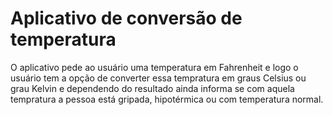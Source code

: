 # Aplicativo de conversão de temperatura

O aplicativo pede ao usuário uma temperatura em Fahrenheit e logo o usuário tem a opção de converter essa tempratura em graus Celsius ou grau Kelvin e dependendo do resultado ainda informa se com aquela tempratura a pessoa está gripada, hipotérmica ou com temperatura normal.
